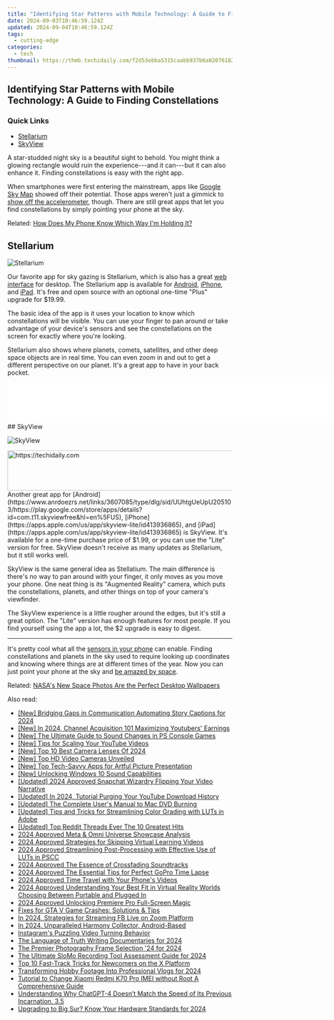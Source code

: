 ```yaml
---
title: "Identifying Star Patterns with Mobile Technology: A Guide to Finding Constellations"
date: 2024-09-03T10:46:59.124Z
updated: 2024-09-04T10:46:59.124Z
tags:
  - cutting-edge
categories:
  - tech
thumbnail: https://thmb.techidaily.com/f2d53ebba5315caabb937b6a02076182259db722e8470506c861929020be203d.jpg
---
```


## Identifying Star Patterns with Mobile Technology: A Guide to Finding Constellations

### Quick Links

* [Stellarium](https://driver-download.techidaily.com/boost-your-pcs-speed-easy-intel-cpu-driver-downloads-inside/)
* [SkyView](https://win-howtos.techidaily.com/restoring-mouse-pointer-visibility-issues-on-windows-11-expert-fixes/)

 A star-studded night sky is a beautiful sight to behold. You might think a glowing rectangle would ruin the experience---and it can---but it can also enhance it. Finding constellations is easy with the right app.

 When smartphones were first entering the mainstream, apps like [Google Sky Map](https://en.wikipedia.org/wiki/Sky%5FMap) showed off their potential. Those apps weren't just a gimmick to [show off the accelerometer](https://on-screen-recording.techidaily.com/in-2024-top-ps3-emulators-your-gateway-to-classic-games/), though. There are still great apps that let you find constellations by simply pointing your phone at the sky.

Related: [How Does My Phone Know Which Way I'm Holding It?](https://on-screen-recording.techidaily.com/in-2024-top-ps3-emulators-your-gateway-to-classic-games/) 

##  Stellarium

![Stellarium](https://static1.howtogeekimages.com/wordpress/wp-content/uploads/2022/07/2022-07-25_16-59-16.jpg) 

 Our favorite app for sky gazing is Stellarium, which is also has a great [web interface](https://stellarium-labs.com/stellarium-web/) for desktop. The Stellarium app is available for [Android](https://www.anrdoezrs.net/links/3607085/type/dlg/sid/UUhtgUeUpU205103/https://play.google.com/store/apps/details?id=com.noctuasoftware.stellarium%5Ffree&referrer=utm%5Fsource%3Dstellariumlabs%5Fproductpage), [iPhone](https://apps.apple.com/us/app/stellarium-mobile-plus-sky-map/id1458716890), and [iPad](https://apps.apple.com/us/app/stellarium-mobile-plus-sky-map/id1458716890). It's free and open source with an optional one-time "Plus" upgrade for $19.99.

 The basic idea of the app is it uses your location to know which constellations will be visible. You can use your finger to pan around or take advantage of your device's sensors and see the constellations on the screen for exactly where you're looking.

 Stellarium also shows where planets, comets, satellites, and other deep space objects are in real time. You can even zoom in and out to get a different perspective on our planet. It's a great app to have in your back pocket.

<!-- affiliate ads begin -->
<iframe id="iframe_2135471" src="//a.impactradius-go.com/gen-ad-code/5597632/2135471/18498" width="728" height="90" scrolling="no" frameborder="0" marginheight="0" marginwidth="0"></iframe>
<!-- affiliate ads end -->
##  SkyView

![SkyView](https://static1.howtogeekimages.com/wordpress/wp-content/uploads/2022/07/2022-07-25_17-38-07.jpg) 

<!-- affiliate ads begin -->
<a href="https://aligracehair.sjv.io/c/5597632/1938721/19272" target="_top" id="1938721">
  <img src="//a.impactradius-go.com/display-ad/19272-1938721" border="0" alt="https://techidaily.com" width="728" height="90"/>
</a>
<img height="0" width="0" src="https://aligracehair.sjv.io/i/5597632/1938721/19272" style="position:absolute;visibility:hidden;" border="0" />
<!-- affiliate ads end -->
 Another great app for [Android](https://www.anrdoezrs.net/links/3607085/type/dlg/sid/UUhtgUeUpU205103/https://play.google.com/store/apps/details?id=com.t11.skyviewfree&hl=en%5FUS), [iPhone](https://apps.apple.com/us/app/skyview-lite/id413936865), and [iPad](https://apps.apple.com/us/app/skyview-lite/id413936865) is SkyView. It's available for a one-time purchase price of $1.99, or you can use the "Lite" version for free. SkyView doesn't receive as many updates as Stellarium, but it still works well.

 SkyView is the same general idea as Stellatium. The main difference is there's no way to pan around with your finger, it only moves as you move your phone. One neat thing is its "Augmented Reality" camera, which puts the constellations, planets, and other things on top of your camera's viewfinder.

 The SkyView experience is a little rougher around the edges, but it's still a great option. The "Lite" version has enough features for most people. If you find yourself using the app a lot, the $2 upgrade is easy to digest.

---

 It's pretty cool what all the [sensors in your phone](https://youtube-stream.techidaily.com/new-game-masters-top-ten-female-gaming-influencers/) can enable. Finding constellations and planets in the sky used to require looking up coordinates and knowing where things are at different times of the year. Now you can just point your phone at the sky and [be amazed by space](https://some-skills.techidaily.com/updated-tuxera-nero-reader-comprehensive-multimedia-tool/).

Related: [NASA's New Space Photos Are the Perfect Desktop Wallpapers](https://some-skills.techidaily.com/updated-tuxera-nero-reader-comprehensive-multimedia-tool/)

<ins class="adsbygoogle"
     style="display:block"
     data-ad-format="autorelaxed"
     data-ad-client="ca-pub-7571918770474297"
     data-ad-slot="1223367746"></ins>



<ins class="adsbygoogle"
     style="display:block"
     data-ad-client="ca-pub-7571918770474297"
     data-ad-slot="8358498916"
     data-ad-format="auto"
     data-full-width-responsive="true"></ins>

<span class="atpl-alsoreadstyle">Also read:</span>
<div><ul>
<li><a href="https://instagram-video-files.techidaily.com/new-bridging-gaps-in-communication-automating-story-captions-for-2024/"><u>[New] Bridging Gaps in Communication  Automating Story Captions for 2024</u></a></li>
<li><a href="https://facebook-record-videos.techidaily.com/new-in-2024-channel-acquisition-101-maximizing-youtubers-earnings/"><u>[New] In 2024, Channel Acquisition 101  Maximizing Youtubers' Earnings</u></a></li>
<li><a href="https://some-skills.techidaily.com/new-the-ultimate-guide-to-sound-changes-in-ps-console-games/"><u>[New] The Ultimate Guide to Sound Changes in PS Console Games</u></a></li>
<li><a href="https://some-skills.techidaily.com/new-tips-for-scaling-your-youtube-videos/"><u>[New] Tips for Scaling Your YouTube Videos</u></a></li>
<li><a href="https://some-skills.techidaily.com/new-top-10-best-camera-lenses-of-2024/"><u>[New] Top 10 Best Camera Lenses Of 2024</u></a></li>
<li><a href="https://some-skills.techidaily.com/new-top-hd-video-cameras-unveiled/"><u>[New] Top HD Video Cameras Unveiled</u></a></li>
<li><a href="https://some-skills.techidaily.com/new-top-tech-savvy-apps-for-artful-picture-presentation/"><u>[New] Top Tech-Savvy Apps for Artful Picture Presentation</u></a></li>
<li><a href="https://some-skills.techidaily.com/new-unlocking-windows-10-sound-capabilities/"><u>[New] Unlocking Windows 10 Sound Capabilities</u></a></li>
<li><a href="https://snapchat-videos.techidaily.com/updated-2024-approved-snapchat-wizardry-flipping-your-video-narrative/"><u>[Updated] 2024 Approved  Snapchat Wizardry  Flipping Your Video Narrative</u></a></li>
<li><a href="https://youtube-lab.techidaily.com/ed-in-2024-tutorial-purging-your-youtube-download-history/"><u>[Updated] In 2024, Tutorial  Purging Your YouTube Download History</u></a></li>
<li><a href="https://some-skills.techidaily.com/updated-the-complete-users-manual-to-mac-dvd-burning/"><u>[Updated] The Complete User's Manual to Mac DVD Burning</u></a></li>
<li><a href="https://some-skills.techidaily.com/updated-tips-and-tricks-for-streamlining-color-grading-with-luts-in-adobe/"><u>[Updated] Tips and Tricks for Streamlining Color Grading with LUTs in Adobe</u></a></li>
<li><a href="https://some-skills.techidaily.com/updated-top-reddit-threads-ever-the-10-greatest-hits/"><u>[Updated] Top Reddit Threads Ever  The 10 Greatest Hits</u></a></li>
<li><a href="https://extra-guidance.techidaily.com/2024-approved-meta-and-omni-universe-showcase-analysis/"><u>2024 Approved  Meta & Omni Universe Showcase Analysis</u></a></li>
<li><a href="https://some-skills.techidaily.com/2024-approved-strategies-for-skipping-virtual-learning-videos/"><u>2024 Approved  Strategies for Skipping Virtual Learning Videos</u></a></li>
<li><a href="https://some-skills.techidaily.com/2024-approved-streamlining-post-processing-with-effective-use-of-luts-in-pscc/"><u>2024 Approved  Streamlining Post-Processing with Effective Use of LUTs in PSCC</u></a></li>
<li><a href="https://some-skills.techidaily.com/2024-approved-the-essence-of-crossfading-soundtracks/"><u>2024 Approved  The Essence of Crossfading Soundtracks</u></a></li>
<li><a href="https://some-skills.techidaily.com/2024-approved-the-essential-tips-for-perfect-gopro-time-lapse/"><u>2024 Approved  The Essential Tips for Perfect GoPro Time Lapse</u></a></li>
<li><a href="https://some-skills.techidaily.com/2024-approved-time-travel-with-your-phones-videos/"><u>2024 Approved  Time Travel with Your Phone's Videos</u></a></li>
<li><a href="https://some-skills.techidaily.com/2024-approved-understanding-your-best-fit-in-virtual-reality-worlds-choosing-between-portable-and-plugged-in/"><u>2024 Approved  Understanding Your Best Fit in Virtual Reality Worlds  Choosing Between Portable and Plugged In</u></a></li>
<li><a href="https://fox-glue.techidaily.com/2024-approved-unlocking-premiere-pro-full-screen-magic/"><u>2024 Approved  Unlocking Premiere Pro Full-Screen Magic</u></a></li>
<li><a href="https://win-able.techidaily.com/fixes-for-gta-v-game-crashes-solutions-and-tips/"><u>Fixes for GTA V Game Crashes: Solutions & Tips</u></a></li>
<li><a href="https://some-skills.techidaily.com/in-2024-strategies-for-streaming-fb-live-on-zoom-platform/"><u>In 2024, Strategies for Streaming FB Live on Zoom Platform</u></a></li>
<li><a href="https://some-skills.techidaily.com/in-2024-unparalleled-harmony-collector-android-based/"><u>In 2024, Unparalleled Harmony Collector, Android-Based</u></a></li>
<li><a href="https://extra-lessons.techidaily.com/instagrams-puzzling-video-turning-behavior/"><u>Instagram's Puzzling Video Turning Behavior</u></a></li>
<li><a href="https://some-skills.techidaily.com/the-language-of-truth-writing-documentaries-for-2024/"><u>The Language of Truth  Writing Documentaries for 2024</u></a></li>
<li><a href="https://some-skills.techidaily.com/the-premier-photography-frame-selection-24-for-2024/"><u>The Premier Photography Frame Selection '24 for 2024</u></a></li>
<li><a href="https://some-skills.techidaily.com/the-ultimate-slomo-recording-tool-assessment-guide-for-2024/"><u>The Ultimate SloMo Recording Tool Assessment Guide for 2024</u></a></li>
<li><a href="https://technical-tips.techidaily.com/top-10-fast-track-tricks-for-newcomers-on-the-x-platform/"><u>Top 10 Fast-Track Tricks for Newcomers on the X Platform</u></a></li>
<li><a href="https://some-skills.techidaily.com/transforming-hobby-footage-into-professional-vlogs-for-2024/"><u>Transforming Hobby Footage Into Professional Vlogs for 2024</u></a></li>
<li><a href="https://sim-unlock.techidaily.com/tutorial-to-change-xiaomi-redmi-k70-pro-imei-without-root-a-comprehensive-guide-by-drfone-android/"><u>Tutorial to Change Xiaomi Redmi K70 Pro IMEI without Root A Comprehensive Guide</u></a></li>
<li><a href="https://tech-hub.techidaily.com/understanding-why-chatgpt-4-doesnt-match-the-speed-of-its-previous-incarnation-35/"><u>Understanding Why ChatGPT-4 Doesn’t Match the Speed of Its Previous Incarnation, 3.5</u></a></li>
<li><a href="https://some-skills.techidaily.com/upgrading-to-big-sur-know-your-hardware-standards-for-2024/"><u>Upgrading to Big Sur? Know Your Hardware Standards for 2024</u></a></li>
</ul></div>
